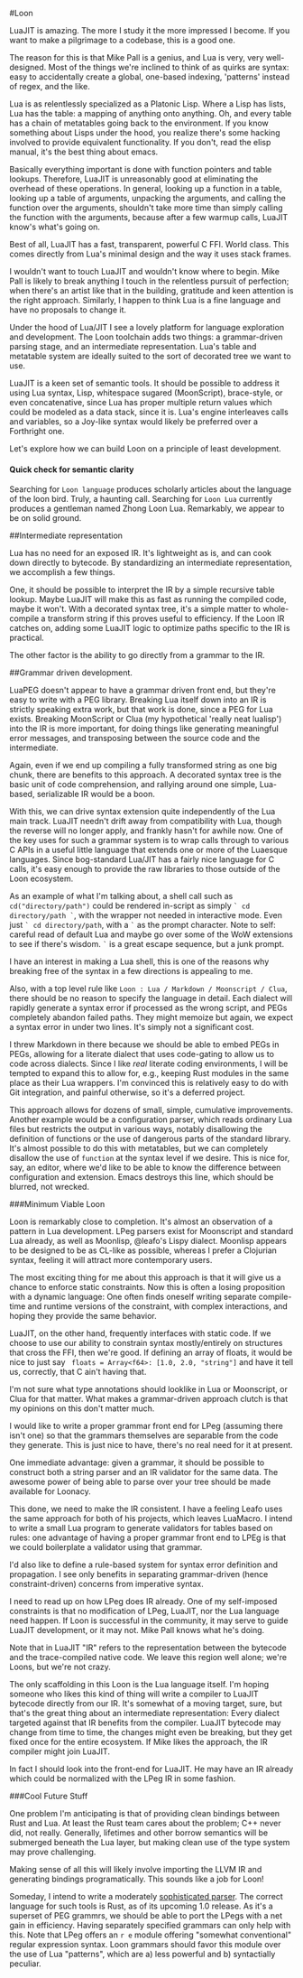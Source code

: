 #Loon

LuaJIT is amazing. The more I study it the more impressed I become. If you want to make a pilgrimage to a codebase, this is a good one. 

The reason for this is that Mike Pall is a genius, and Lua is very, very well-designed. Most of the things we're inclined to think of as quirks are syntax: easy to accidentally create a global, one-based indexing, 'patterns' instead of regex, and the like. 

Lua is as relentlessly specialized as a Platonic Lisp. Where a Lisp has lists, Lua has the table: a mapping of anything onto anything. Oh, and every table has a chain of metatables going back to the environment. If you know something about Lisps under the hood, you realize there's some hacking involved to provide equivalent functionality. If you don't, read the elisp manual, it's the best thing about emacs. 

Basically everything important is done with function pointers and table lookups. Therefore, LuaJIT is unreasonably good at eliminating the overhead of these operations. In general, looking up a function in a table, looking up a table of arguments, unpacking the arguments, and calling the function over the arguments, shouldn't take more time than simply calling the function with the arguments, because after a few warmup calls, LuaJIT know's what's going on. 

Best of all, LuaJIT has a fast, transparent, powerful C FFI. World class. This comes directly from Lua's minimal design and the way it uses stack frames. 

I wouldn't want to touch LuaJIT and wouldn't know where to begin. Mike Pall is likely to break anything I touch in the relentless pursuit of perfection; when there's an artist like that in the building, gratitude and keen attention is the right approach. Similarly, I happen to think Lua is a fine language and have no proposals to change it. 

Under the hood of Lua/JIT I see a lovely platform for language exploration and development. The Loon toolchain adds two things: a grammar-driven parsing stage, and an intermediate representation. Lua's table and metatable system are ideally suited to the sort of decorated tree we want to use. 

LuaJIT is a keen set of semantic tools. It should be possible to address it using Lua syntax, Lisp, whitespace sugared (MoonScript), brace-style, or even concatenative, since Lua has proper multiple return values which could be modeled as a data stack, since it is. Lua's engine interleaves calls and variables, so a Joy-like syntax would likely be preferred over a Forthright one.

Let's explore how we can build Loon on a principle of least development.

#### Quick check for semantic clarity

Searching for `Loon language` produces scholarly articles about the language of the loon bird. Truly, a haunting call. Searching for `Loon Lua` currently produces a gentleman named Zhong Loon Lua. Remarkably, we appear to be on solid ground. 

##Intermediate representation

Lua has no need for an exposed IR. It's lightweight as is, and can cook down directly to bytecode. By standardizing an intermediate representation, we accomplish a few things. 

One, it should be possible to interpret the IR by a simple recursive table lookup. Maybe LuaJIT will make this as fast as running the compiled code, maybe it won't. With a decorated syntax tree, it's a simple matter to whole-compile a transform string if this proves useful to efficiency. If the Loon IR catches on, adding some LuaJIT logic to optimize paths specific to the IR is practical.

The other factor is the ability to go directly from a grammar to the IR. 

##Grammar driven development.

LuaPEG doesn't appear to have a grammar driven front end, but they're easy to write with a PEG library. Breaking Lua itself down into an IR is strictly speaking extra work, but that work is done, since a PEG for Lua exists. Breaking MoonScript or Clua (my hypothetical 'really neat lualisp') into the IR is more important, for doing things like generating meaningful error messages, and transposing between the source code and the intermediate. 

Again, even if we end up compiling a fully transformed string as one big chunk, there are benefits to this approach. A decorated syntax tree is the basic unit of code comprehension, and rallying around one simple, Lua-based, serializable IR would be a boon.

With this, we can drive syntax extension quite independently of the Lua main track. LuaJIT needn't drift away from compatibility with Lua, though the reverse will no longer apply, and frankly hasn't for awhile now. One of the key uses for such a grammar system is to wrap calls through to various C APIs in a useful little language that extends one or more of the Luaesque languages. Since bog-standard Lua/JIT has a fairly nice language for C calls, it's easy enough to provide the raw libraries to those outside of the Loon ecosystem. 

As an example of what I'm talking about, a shell call such as ` cd("directory/path") ` could be rendered in-script as simply `` ` cd directory/path ` ``, with the wrapper not needed in interactive mode. Even just `` ` cd directory/path ``, with a `` ` `` as the prompt character. Note to self: careful read of default Lua and maybe go over some of the WoW extensions to see if there's wisdom. `` ` `` is a great escape sequence, but a junk prompt. 

I have an interest in making a Lua shell, this is one of the reasons why breaking free of the syntax in a few directions is appealing to me. 

Also, with a top level rule like ` Loon : Lua / Markdown / Moonscript / Clua `, there should be no reason to specify the language in detail. Each dialect will rapidly generate a syntax error if processed as the wrong script, and PEGs completely abandon failed paths. They might memoize but again, we expect a syntax error in under two lines. It's simply not a significant cost. 

I threw Markdown in there because we should be able to embed PEGs in PEGs, allowing for a literate dialect that uses code-gating to allow us to code across dialects. Since I like *real* literate coding environments, I will be tempted to expand this to allow for, e.g., keeping Rust modules in the same place as their Lua wrappers. I'm convinced this is relatively easy to do with Git integration, and painful otherwise, so it's a deferred project. 

This approach allows for dozens of small, simple, cumulative improvements. Another example would be a configuration parser, which reads ordinary Lua files but restricts the output in various ways, notably disallowing the definition of functions or the use of dangerous parts of the standard library. It's almost possible to do this with metatables, but we can completely disallow the use of `function` at the syntax level if we desire. This is nice for, say, an editor, where we'd like to be able to know the difference between configuration and extension. Emacs destroys this line, which should be blurred, not wrecked. 

###Minimum Viable Loon

Loon is remarkably close to completion. It's almost an observation of a pattern in Lua development. LPeg parsers exist for Moonscript and standard Lua already, as well as Moonlisp, @leafo's Lispy dialect. Moonlisp appears to be designed to be as CL-like as possible, whereas I prefer a Clojurian syntax, feeling it will attract more contemporary users. 

The most exciting thing for me about this approach is that it will give us a chance to enforce static constraints. Now this is often a losing proposition with a dynamic language: One often finds oneself writing separate compile-time and runtime versions of the constraint, with complex interactions, and hoping they provide the same behavior. 

LuaJIT, on the other hand, frequently interfaces with static code. If we choose to use our ability to constrain syntax mostly/entirely on structures that cross the FFI, then we're good. If defining an array of floats, it would be nice to just say ` floats = Array<f64>: [1.0, 2.0, "string"]` and have it tell us, correctly, that C ain't having that. 

I'm not sure what type annotations should looklike in Lua or Moonscript, or Clua for that matter. What makes a grammar-driven approach clutch is that my opinions on this don't matter much.

I would like to write a proper grammar front end for LPeg (assuming there isn't one) so that the grammars themselves are separable from the code they generate. This is just nice to have, there's no real need for it at present.

One immediate advantage: given a grammar, it should be possible to construct both a string parser and an IR validator for the same data. The awesome power of being able to parse over your tree should be made available for Loonacy. 

This done, we need to make the IR consistent. I have a feeling Leafo uses the same approach for both of his projects, which leaves LuaMacro. I intend to write a small Lua program to generate validators for tables based on rules: one advantage of having a proper grammar front end to LPEg is that we could boilerplate a validator using that grammar. 

I'd also like to define a rule-based system for syntax error definition and propagation. I see only benefits in separating grammar-driven (hence constraint-driven) concerns from imperative syntax. 

I need to read up on how LPeg does IR already. One of my self-imposed constraints is that no modification of LPeg, LuaJIT, nor the Lua language need happen. If Loon is successful in the community, it may serve to guide LuaJIT development, or it may not. Mike Pall knows what he's doing. 

Note that in LuaJIT "IR" refers to the representation between the bytecode and the trace-compiled native code. We leave this region well alone; we're Loons, but we're not crazy. 

The only scaffolding in this Loon is the Lua language itself. I'm hoping someone who likes this kind of thing will write a compiler to LuaJIT bytecode directly from our IR. It's somewhat of a moving target, sure, but that's the great thing about an intermediate representation: Every dialect targeted against that IR benefits from the compiler. LuaJIT bytecode may change from time to time, the changes might even be breaking, but they get fixed once for the entire ecosystem. If Mike likes the approach, the IR compiler might join LuaJIT. 

In fact I should look into the front-end for LuaJIT. He may have an IR already which could be normalized with the LPeg IR in some fashion. 

###Cool Future Stuff

One problem I'm anticipating is that of providing clean bindings between Rust and Lua. At least the Rust team cares about the problem; C++ never did, not really. Generally, lifetimes and other borrow semantics will be submerged beneath the Lua layer, but making clean use of the type system may prove challenging.

Making sense of all this will likely involve importing the LLVM IR and generating bindings programatically. This sounds like a job for Loon! 

Someday, I intend to write a moderately [sophisticated parser](https://github.com/mnemnion/ggg). The correct language for such tools is Rust, as of its upcoming 1.0 release. As it's a superset of PEG grammrs, we should be able to port the LPegs with a net gain in efficiency. Having separately specified grammars can only help with this. Note that LPeg offers an `r e` module offering "somewhat conventional" regular expression syntax. Loon grammars should favor this module over the use of Lua "patterns", which are a) less powerful and b) syntactially peculiar. 


